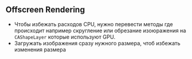 ## Offscreen Rendering

- Чтобы избежать расходов CPU, нужно перевести методы где происходит например скругление или обрезание изоюражения на `CAShapeLayer` которые используют GPU.
- Загружать изображения сразу нужного размера, чтоб избежать изменения размера
